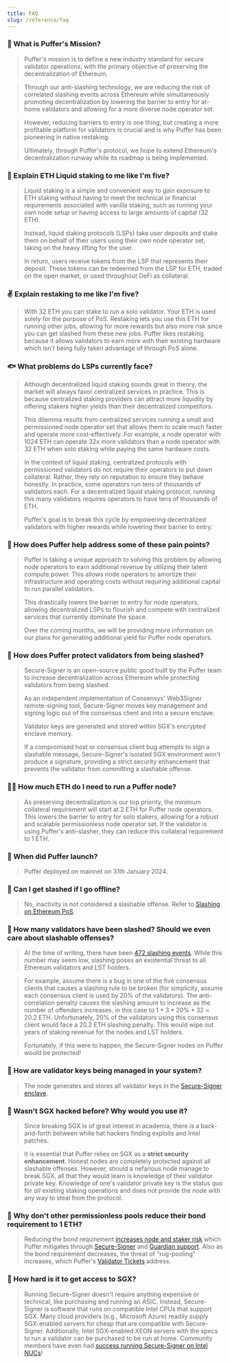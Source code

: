 ```yaml
---
title: FAQ
slug: /reference/faq
---
```


### 🐙 What is Puffer's Mission?

> Puffer's mission is to define a new industry standard for secure validator operations, with the primary objective of preserving the decentralization of Ethereum.

> Through our anti-slashing technology, we are reducing the risk of correlated slashing events across Ethereum while simultaneously promoting decentralization by lowering the barrier to entry for at-home validators and allowing for a more diverse node operator set.

> However, reducing barriers to entry is one thing, but creating a more profitable platform for validators is crucial and is why Puffer has been pioneering in native restaking.

> Ultimately, through Puffer's protocol, we hope to extend Ethereum's decentralization runway while its roadmap is being implemented.

### 🐡 Explain ETH Liquid staking to me like I'm five?

> Liquid staking is a simple and convenient way to gain exposure to ETH staking without having to meet the technical or financial requirements associated with vanilla staking, such as running your own node setup or having access to large amounts of capital (32 ETH).
>
> Instead, liquid staking protocols (LSPs) take user deposits and stake them on behalf of their users using their own node operator set, taking on the heavy lifting for the user.
>
> In return, users receive tokens from the LSP that represents their deposit. These tokens can be redeemed from the LSP for ETH, traded on the open market, or used throughout DeFi as collateral.

### ✌️ Explain restaking to me like I'm five?

> With 32 ETH you can stake to run a solo validator. Your ETH is used solely for the purpose of PoS. Restaking lets you use this ETH for running other jobs, allowing for more rewards but also more risk since you can get slashed from these new jobs. Puffer likes restaking because it allows validators to earn more with their existing hardware which isn't being fully taken advantage of through PoS alone.

### 🐟 What problems do LSPs currently face?

> Although decentralized liquid staking sounds great in theory, the market will always favor centralized services in practice. This is because centralized staking providers can attract more liquidity by offering stakers higher yields than their decentralized competitors.
>
> This dilemma results from centralized services running a small and permissioned node operator set that allows them to scale much faster and operate more cost-effectively. For example, a node operator with 1024 ETH can operate 32x more validators than a node operator with 32 ETH when solo staking while paying the same hardware costs.

> In the context of liquid staking, centralized protocols with permissioned validators do not require their operators to put down collateral. Rather, they rely on reputation to ensure they behave honestly. In practice, some operators run tens of thousands of validators each. For a decentralized liquid staking protocol, running this many validators requires operators to have tens of thousands of ETH.
>
> Puffer's goal is to break this cycle by empowering decentralized validators with higher rewards while lowering their barrier to entry.

### 🦈 How does Puffer help address some of these pain points?

> Puffer is taking a unique approach to solving this problem by allowing node operators to earn additional revenue by utilizing their latent compute power. This allows node operators to amortize their infrastructure and operating costs without requiring additional capital to run parallel validators.
>
> This drastically lowers the barrier to entry for node operators, allowing decentralized LSPs to flourish and compete with centralized services that currently dominate the space.
>
> Over the coming months, we will be providing more information on our plans for generating additional yield for Puffer node operators.

### 🦑 How does Puffer protect validators from being slashed?

> Secure-Signer is an open-source public good built by the Puffer team to increase decentralization across Ethereum while protecting validators from being slashed.
>
> As an independent implementation of Consensys' Web3Signer remote-signing tool, Secure-Signer moves key management and signing logic out of the consensus client and into a secure enclave.
>
> Validator keys are generated and stored within SGX's encrypted enclave memory.
>
> If a compromised host or consensus client bug attempts to sign a slashable message, Secure-Signer's isolated SGX environment won't produce a signature, providing a strict security enhancement that prevents the validator from committing a slashable offense.

### 🧜‍♀️ How much ETH do I need to run a Puffer node?

> As preserving decentralization is our top priority, the minimum collateral requirement will start at 2 ETH for Puffer node operators. This lowers the barrier to entry for solo stakers, allowing for a robust and scalable permissionless node operator set. If the validator is using Puffer's anti-slasher, they can reduce this collateral requirement to 1 ETH.

### 🐢 When did Puffer launch?

> Puffer deployed on mainnet on 31th January 2024.

### 🦐 Can I get slashed if I go offline?

> No, inactivity is not considered a slashable offense. Refer to [Slashing on Ethereum PoS](slash.md).

### 🪼 How many validators have been slashed? Should we even care about slashable offenses?

> At the time of writing, there have been [472 slashing events](https://beaconcha.in/validators/slashings). While this number may seem low, slashing poses an existential threat to all Ethereum validators and LST holders.

> For example, assume there is a bug in one of the five consensus clients that causes a slashing rule to be broken (for simplicity, assume each consensus client is used by 20% of the validators). The anti-correlation penalty causes the slashing amount to increase as the number of offenders increases, in this case to $1 + 3*20\%*32 = 20.2$ ETH. Unfortunately, 20% of the validators using this consensus client would face a 20.2 ETH slashing penalty. This would wipe out years of staking revenue for the nodes and LST holders.

> Fortunately, if this were to happen, the Secure-Signer nodes on Puffer would be protected!

### 🐳 How are validator keys being managed in your system?

> The node generates and stores all validator keys in the [Secure-Signer enclave](secure-signer.md#where-is-it-run).

### 🐠 Wasn't SGX hacked before? Why would you use it?

> Since breaking SGX is of great interest in academia, there is a back-and-forth between white hat hackers finding exploits and Intel patches.

> It is essential that Puffer relies on SGX as a **strict security enhancement**. Honest nodes are completely protected against all slashable offenses. However, should a nefarious node manage to break SGX, all that they would learn is knowledge of their validator private key. Knowledge of one's validator private key is the status quo for _all_ existing staking operations and does not provide the node with any way to steal from the protocol.

### 🐊 Why don't other permissionless pools reduce their bond requirement to 1 ETH?

> Reducing the bond requirement [increases node and staker risk](slash.md#liquid-staking-protocol-considerations) which Puffer mitigates through [Secure-Signer](secure-signer.md#what-is-it) and [Guardian support](./guardians.md). Also as the bond requirement decreases, the threat of "rug-pooling" increases, which Puffer's [Validator Tickets](/protocol/validator-tickets#why--noop-incentives) address.

### 🪸 How hard is it to get access to SGX?

> Running Secure-Signer doesn't require anything expensive or technical, like purchasing and running an ASIC. Instead, Secure-Signer is software that runs on compatible Intel CPUs that support SGX. Many cloud providers (e.g., Microsoft Azure) readily supply SGX-enabled servers for cheap that are compatible with Secure-Signer. Additionally, Intel SGX-enabled XEON servers with the specs to run a validator can be purchased to be run at home. Community members have even had [success running Secure-Signer on Intel NUCs](https://mirror.xyz/ladislaus.eth/joTqwZ1sBLxlJayV4pIYxCkwl4RWheM_xipU_OCp9MM)!
